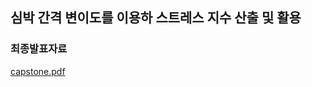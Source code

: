 ## 심박 간격 변이도를 이용하 스트레스 지수 산출 및 활용
### 최종발표자료
[capstone.pdf](https://github.com/sodayeong/capstone-project/files/9445310/capstone.pdf)
